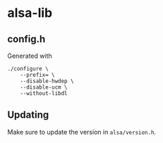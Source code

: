 # alsa-lib

## config.h
Generated with

	./configure \
		--prefix= \
		--disable-hwdep \
		--disable-ucm \
		--without-libdl

## Updating

Make sure to update the version in `alsa/version.h`.

